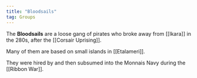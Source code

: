 ```yaml
---
title: "Bloodsails"
tag: Groups
---
```


The **Bloodsails** are a loose gang of pirates who broke away from [[Ikara]] in the 280s, after the [[Corsair Uprising]].

Many of them are based on small islands in [[Etalameri]].

They were hired by and then subsumed into the Monnais Navy during the [[Ribbon War]].
